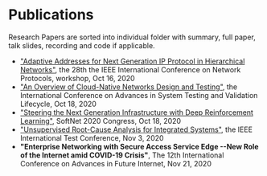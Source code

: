 # Publications
Research Papers are sorted into individual folder with summary, full paper, talk slides, recording and code if applicable. 

- ["Adaptive Addresses for Next Generation IP Protocol in Hierarchical Networks"](https://github.com/Fizzbb/ResearchPaper/tree/master/Adaptive-Addresses-for-NG-IP), the 28th the IEEE International Conference on Network Protocols, workshop, Oct 16, 2020
- ["An Overview of Cloud-Native Networks Design and Testing"](https://github.com/Fizzbb/ResearchPaper/tree/master/Cloud-Native-Network), the International Conference on Advances in System Testing and Validation Lifecycle, Oct 18, 2020
- ["Steering the Next Generation Infrastructure with Deep Reinforcement Learning"](https://github.com/Fizzbb/ResearchPaper/tree/master/Reinforcement-Learning), SoftNet 2020 Congress, Oct 18, 2020
- ["Unsupervised Root-Cause Analysis for Integrated Systems"](https://github.com/Fizzbb/ResearchPaper/tree/master/Two-Stage-Clustering), the IEEE International Test Conference, Nov 3, 2020
- **"Enterprise Networking with Secure Access Service Edge --New Role of the Internet amid COVID-19 Crisis"**, The 12th International Conference on Advances in Future Internet, Nov 21, 2020

